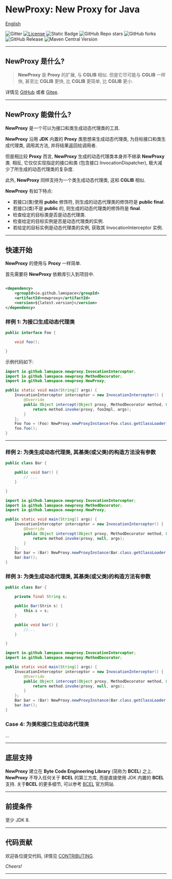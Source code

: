 # NewProxy: New Proxy for Java

[English](./README.md)

![Gitter](https://img.shields.io/gitter/room/lamspace/newproxy)
[![License](https://img.shields.io/badge/license-Apache%202-4EB1BA.svg)](https://www.apache.org/licenses/LICENSE-2.0.html)
![Static Badge](https://img.shields.io/badge/NewProxy-New%20Proxy%20for%20Java-color=red)
![GitHub Repo stars](https://img.shields.io/github/stars/lamspace/newproxy)
![GitHub forks](https://img.shields.io/github/forks/lamspace/newproxy)
![GitHub Release](https://img.shields.io/github/v/release/lamspace/newproxy)
![Maven Central Version](https://img.shields.io/maven-central/v/io.github.lamspace/newproxy)

---

## NewProxy 是什么?

> **NewProxy** 是 **Proxy** 的扩展, 与 **CGLIB** 相似. 但是它尽可能与 **CGLIB** 一样快, 甚至比 **CGLIB** 更快,
> 比 **CGLIB** 更简单, 比 **CGLIB** 更小.

详情见 [GitHub](https://github.com/LamSpace/newproxy-samples) 或者 [Gitee](https://gitee.com/LamTong/newproxy-samples).

---

## NewProxy 能做什么?

**NewProxy** 是一个可以为接口和类生成动态代理类的工具.

**NewProxy** 沿用 **JDK** 内置的 **Proxy** 类思想来生成动态代理类, 为目标接口和类生成代理类, 调用其方法, 并将结果返回给调用者.

但是相比较 **Proxy** 而言, **NewProxy** 生成的动态代理类本身并不继承 **NewProxy** 类. 相反, 它仅仅实现指定的接口和类
(包含接口 InvocationDispatcher), 极大减少了所生成的动态代理类的复杂度.

此外, **NewProxy** 同样支持为一个类生成动态代理类, 这和 **CGLIB** 相似.

**NewProxy** 有如下特点:

* 若接口(类)使用 **public** 修饰符, 则生成的动态代理类的修饰符是 **public final**.
* 若接口(类)不是 **public** 的, 则生成的动态代理类的修饰符是 **final**.
* 检查给定的目标类是否是动态代理类.
* 检查给定的目标实例是否是动态代理类的实例.
* 若给定的目标实例是动态代理类的实例, 获取其 InvocationInterceptor 实例.

---

## 快速开始

**NewProxy** 的使用与 **Proxy** 一样简单.

首先需要将 **NewProxy** 依赖库引入到项目中.

```xml

<dependency>
    <groupId>io.github.lamspace</groupId>
    <artifactId>newproxy</artifactId>
    <version>${latest.version}</version>
</dependency>
```

### 样例 1: 为接口生成动态代理类

```java
public interface Foo {

    void foo();

}
```

示例代码如下:

```java
import io.github.lamspace.newproxy.InvocationInterceptor;
import io.github.lamspace.newproxy.MethodDecorator;
import io.github.lamspace.newproxy.NewProxy;

public static void main(String[] args) {
    InvocationInterceptor interceptor = new InvocationInterceptor() {
        @Override
        public Object intercept(Object proxy, MethodDecorator method, Object[] args) {
            return method.invoke(proxy, fooImpl, args);
        }
    };
    Foo foo = (Foo) NewProxy.newProxyInstance(Foo.class.getClassLoader(), interceptor, null, null, Foo.class);
    foo.foo();
}
```

---

### 样例 2: 为类生成动态代理类, 其基类(或父类)的构造方法没有参数

```java
public class Bar {

    public void bar() {
        // ...
    }

}
```

```java
import io.github.lamspace.newproxy.InvocationInterceptor;
import io.github.lamspace.newproxy.MethodDecorator;
import io.github.lamspace.newproxy.NewProxy;

public static void main(String[] args) {
    InvocationInterceptor interceptor = new InvocationInterceptor() {
        @Override
        public Object intercept(Object proxy, MethodDecorator method, Object[] args) throws Throwable {
            return method.invoke(proxy, null, args);
        }
    };
    Bar bar = (Bar) NewProxy.newProxyInstance(Bar.class.getClassLoader(), interceptor, null, null, Bar.class);
    bar.bar();
}
```

### 样例 3: 为类生成动态代理类, 其基类(或父类)的构造方法有参数

```java
public class Bar {

    private final String s;

    public Bar(Strin s) {
        this.s = s;
    }

    public void bar() {
        //...
    }

}
```

```java
import io.github.lamspace.newproxy.InvocationInterceptor;
import io.github.lamspace.newproxy.MethodDecorator;

public static void main(String[] args) {
    InvocationInterceptor interceptor = new InvocationInterceptor() {
        @Override
        public Object intercept(Object proxy, MethodDecorator method, Object[] args) throws Throwable {
            return method.invoke(proxy, null, args);
        }
    };
    Bar bar = (Bar) NewProxy.newProxyInstance(Bar.class.getClassLoader(), interceptor, new Class<?>[]{String.class}, new Object[]{"Hello World!"}, Bar.class);
    bar.bar();
}
```

### Case 4: 为类和接口生成动态代理类

...

---

## 底层支持

**NewProxy** 建立在 **Byte Code Engineering Library** (简称为 **BCEL**) 之上. **NewProxy** 不导入任何关于 **BCEL**
的第三方库, 而是直接使用 JDK 内置的 **BCEL** 支持. 关于**BCEL** 的更多细节, 可以参考
[BCEL](https://commons.apache.org/proper/commons-bcel/) 官方网站.

---

## 前提条件

至少 JDK 8.

---

## 代码贡献

欢迎各位提交代码, 详情见 [CONTRIBUTING](./CONTRIBUTING.md).

*Cheers!*

---
